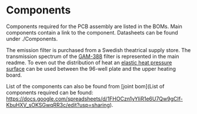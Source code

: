 # Components

Components required for the PCB assembly are listed in the BOMs. Main components contain a link to the component. Datasheets can be found under ./Components.

The emission filter is purchased from a Swedish theatrical supply store. The transmission spectrum of the [GAM-388](http://shop.hofmann.se/GAM_Orange_gold_rush_filter?id=388-GAM#.VaYDufktM9s) filter is represented in the main readme. To even out the distribution of heat an [elastic heat pressure surface](http://catalog.cshyde.com/item/all-categories/solid-silicone-thermally-conductive-/71-tcd-60d-0625) can be used between the 96-well plate and the upper heating board.

List of the components can also be found from [joint bom](List of components required can be found: https://docs.google.com/spreadsheets/d/1FHOCzn1yYIiR1e6U7Qw9gCIf-KbuHXV_sOKSGwqRR3c/edit?usp=sharing).